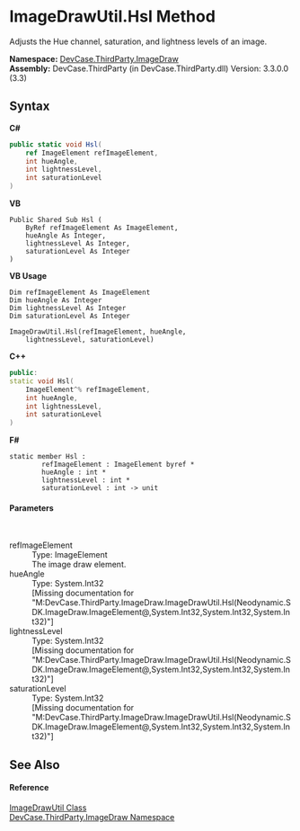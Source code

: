 # ImageDrawUtil.Hsl Method 
 

Adjusts the Hue channel, saturation, and lightness levels of an image.

**Namespace:**&nbsp;<a href="N_DevCase_ThirdParty_ImageDraw">DevCase.ThirdParty.ImageDraw</a><br />**Assembly:**&nbsp;DevCase.ThirdParty (in DevCase.ThirdParty.dll) Version: 3.3.0.0 (3.3)

## Syntax

**C#**<br />
``` C#
public static void Hsl(
	ref ImageElement refImageElement,
	int hueAngle,
	int lightnessLevel,
	int saturationLevel
)
```

**VB**<br />
``` VB
Public Shared Sub Hsl ( 
	ByRef refImageElement As ImageElement,
	hueAngle As Integer,
	lightnessLevel As Integer,
	saturationLevel As Integer
)
```

**VB Usage**<br />
``` VB Usage
Dim refImageElement As ImageElement
Dim hueAngle As Integer
Dim lightnessLevel As Integer
Dim saturationLevel As Integer

ImageDrawUtil.Hsl(refImageElement, hueAngle, 
	lightnessLevel, saturationLevel)
```

**C++**<br />
``` C++
public:
static void Hsl(
	ImageElement^% refImageElement, 
	int hueAngle, 
	int lightnessLevel, 
	int saturationLevel
)
```

**F#**<br />
``` F#
static member Hsl : 
        refImageElement : ImageElement byref * 
        hueAngle : int * 
        lightnessLevel : int * 
        saturationLevel : int -> unit 

```


#### Parameters
&nbsp;<dl><dt>refImageElement</dt><dd>Type: ImageElement<br />The image draw element.</dd><dt>hueAngle</dt><dd>Type: System.Int32<br />\[Missing <param name="hueAngle"/> documentation for "M:DevCase.ThirdParty.ImageDraw.ImageDrawUtil.Hsl(Neodynamic.SDK.ImageDraw.ImageElement@,System.Int32,System.Int32,System.Int32)"\]</dd><dt>lightnessLevel</dt><dd>Type: System.Int32<br />\[Missing <param name="lightnessLevel"/> documentation for "M:DevCase.ThirdParty.ImageDraw.ImageDrawUtil.Hsl(Neodynamic.SDK.ImageDraw.ImageElement@,System.Int32,System.Int32,System.Int32)"\]</dd><dt>saturationLevel</dt><dd>Type: System.Int32<br />\[Missing <param name="saturationLevel"/> documentation for "M:DevCase.ThirdParty.ImageDraw.ImageDrawUtil.Hsl(Neodynamic.SDK.ImageDraw.ImageElement@,System.Int32,System.Int32,System.Int32)"\]</dd></dl>

## See Also


#### Reference
<a href="T_DevCase_ThirdParty_ImageDraw_ImageDrawUtil">ImageDrawUtil Class</a><br /><a href="N_DevCase_ThirdParty_ImageDraw">DevCase.ThirdParty.ImageDraw Namespace</a><br />